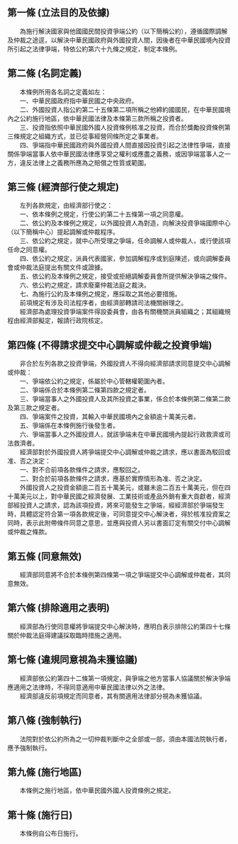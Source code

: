 第一條 (立法目的及依據)
-----------------------
　　為施行解決國家與他國國民間投資爭端公約（以下簡稱公約），遵循國際調解及仲裁之途逕，以解決中華民國政府與外國投資人間，因後者在中華民國境內投資所引起之法律爭端，特依公約第六十九條之規定，制定本條例。  


第二條 (名詞定義)
-----------------
　　本條例所用各名詞之定義如左：  
　　一、中華民國政府指中華民國之中央政府。  
　　二、外國投資人指公約第二十五條第二項所稱之他締約國國民，在中華民國境內之公約施行地區，依中華民國法律及本條第三款所稱之投資者。  
　　三、投資指依照中華民國外國人投資條例核准之投資，而合於獎勵投資條例第三條規定之組織方式，並已從事經營同條所定之事業者。  
　　四、爭端指中華民國政府與外國投資人間直接因投資引起之法律性爭端，直接關係爭端當事人依中華民國法律應享受之權利或應盡之義務，或因爭端當事人之一方，違反法律上之義務所應為之賠償之性質或範圍。  


第三條 (經濟部行使之規定)
-------------------------
　　左列各款規定，由經濟部行使之：  
　　一、依本條例之規定，行使公約第二十五條第一項之同意權。  
　　二、依公約及本條例之規定，以外國投資人為對造，向解決投資爭端國際中心（以下簡稱中心）提起調解或仲裁程序。  
　　三、依公約之規定，就中心所受理之爭端，任命調解人或仲裁人，或行使該項任命之同意權。  
　　四、依公約之規定，派員代表國家，參加調解程序或到庭陳述，或向調解委員會或仲裁法庭提出有關文件或證據。  
　　五、依公約及本條例之規定，接受或拒絕調解委員會所提供解決爭端之條件。  
　　六、依公約之規定，請求廢棄仲裁法庭之裁決。  
　　七、為施行公約及本條例之規定，應採取之其他必要措施。  
　　前項規定有涉及司法程序者，由經濟部轉請司法機關辦理之。  
　　經濟部為處理投資爭端案件得設委員會，由各有關機關派員組織之；其組織規程由經濟部擬定，報請行政院核定。  


第四條 (不得請求提交中心調解或仲裁之投資爭端)
---------------------------------------------
　　非合於左列各款之投資爭端，外國投資人不得向經濟部請求同意提交中心調解或仲裁：  
　　一、爭端依公約之規定，係屬於中心管轄權範圍內者。  
　　二、爭端係合於本條例第二條第四款之規定者。  
　　三、爭端當事人之外國投資人及其所投資之事業，係合於本條例第二條第二款及第三款之規定者。  
　　四、爭端案件之投資，其輸入中華民國境內之金額逾十萬美元者。  
　　五、爭端係在本條例施行後發生者。  
　　六、爭端當事人之外國投資人，就該爭端未在中華民國境內提起行政救濟或司法救濟者。  
　　經濟部對於外國投資人將爭端提交中心調解或仲裁之請求，應以書面為駁回或准、否之決定：  
　　一、對不合前項各款條件之請求，應駁回之。  
　　二、對合於前項各款條件之請求，應基於實際情形為准、否之決定。  
　　外國投資人之投資金額逾二百五十萬美元，或雖未逾二百五十萬美元，但在四十萬美元以上，對中華民國之經濟發展、工業技術或產品外銷有重大貢獻者，經濟部經投資人之請求，認為該項投資，將來可能發生之爭端，經經濟部於爭端發生時，具體認定符合第一項各款規定後，可同意提交中心解決者，得於核准投資案之同時，表示此附帶條件同意之意思，並應與投資人另以書面訂定有關交付中心調解或仲裁之條款。  


第五條 (同意無效)
-----------------
　　經濟部同意將不合於本條例第四條第一項之爭端提交中心調解或仲裁者，其同意無效。  


第六條 (排除適用之表明)
-----------------------
　　經濟部為行使同意權將爭端提交中心解決時，應明白表示排除公約第四十七條關於仲裁法庭得建議採取臨時措施之適用。  


第七條 (違規同意視為未獲協議)
-----------------------------
　　經濟部依公約第四十二條第一項規定，與爭端之他方當事人協議關於解決爭端應適用之法律時，不得同意適用中華民國法律以外之法律。  
　　經濟部違反前項規定而同意者，其有關適用法律部分視為未獲協議。  


第八條 (強制執行)
-----------------
　　法院對於依公約所為之一切仲裁判斷中之全部或一部，須由本國法院執行者，應予強制執行。  


第九條 (施行地區)
-----------------
　　本條例之施行地區，依中華民國外國人投資條例之規定。  


第十條 (施行日)
---------------
　　本條例自公布日施行。